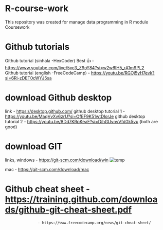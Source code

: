 # R-course-work
This repository was created for manage data programming in R module Coursework

# Github tutorials
Github tutorial (sinhala -HexCoder) Best 👍 - https://www.youtube.com/live/5vc3_Z9oY84?si=w2w6lH5_rA1m9PL2
Github tutorial (english -FreeCodeCamp) - https://youtu.be/RGOj5yH7evk?si=6Ri-zDET0cWYJ5sa

# download Github desktop
link - https://desktop.github.com/
github desktop tutorial 1 - https://youtu.be/MaqVvXv6zrU?si=OfEF9K51wtDIorJe
github desktop tutorial 2 - https://youtu.be/8Dd7KRpKeaE?si=DihGUvnvVfdGk5vu
(both are good)

# download GIT 
links,
windows - https://git-scm.com/download/win
![temp](https://github.com/scssandanayake/R-coursework/assets/114943338/35d0d8e8-c09a-48cc-b69c-4aa50c674ac5)

mac - https://git-scm.com/download/mac

# Github cheat sheet - https://training.github.com/downloads/github-git-cheat-sheet.pdf
                   - https://www.freecodecamp.org/news/git-cheat-sheet/
